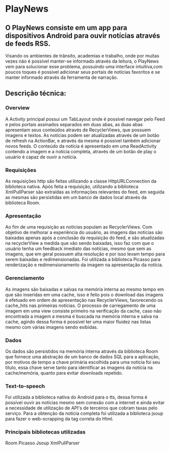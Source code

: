 # PlayNews
## O PlayNews consiste em um app para dispositivos Android para ouvir notícias através de feeds RSS.

Visando os ambientes de trânsito, academias e trabalho, onde por muitas vezes não é possível manter-se informado através da leitura, o PlayNews vem para solucionar esse problema, possuindo uma interface intuitiva,com poucos toques é possível adicionar seus  portais de notícias favoritos e se manter informado através da ferramenta de narração.

## Descrição técnica:
### Overview
A Activity principal possui um TabLayout onde é possível navegar pelo Feed e pelos portais assinados separados em duas abas, as duas abas apresentam seus conteúdos através de RecyclerViews, que possuem imagens e textos. As notícias podem ser atualizadas através de um botão de refresh na ActionBar, e através da mesma é possivel também adicionar novos feeds. O conteúdo da notícia é apresentado em uma ReadActivity contendo a imagem e a notícia completa, através de um botão de play o usuário é capaz de ouvir a notícia.

### Requisições
As requisições http são feitas utilizando a classe HttpURLConnection da biblioteca nativa. Após feita a requisição, utilizando a biblioteca XmlPullParser são extraídas as informações relevantes do feed, em seguida as mesmas são persistidas em um banco de dados local através da biblioteca Room. 
  
### Apresentação
  Ao fim de uma requisição as notícias populam as RecyclerViews. Com objetivo de melhorar a experiência do usuário, as imagens das notícias são baixadas apenas após a conclusão da requisição do feed, e são atualizadas na recyclerView a medida que vão sendo baixadas, isso faz com que o usuário tenha um feedback imediato das notícias, mesmo que sem as imagens, que em geral possuem alta resolução e por isso levam tempo para serem baixadas e redimensionadas. Foi utilizada a biblioteca Picasso para renderização e redimensionamento da imagem na apresentação da notícia.
  
### Gerenciamento
  As imagens são baixadas e salvas na memória interna ao mesmo tempo em que são inseridas em uma cache, isso é feito pois o download das imagens é efetuado em ordem de apresentação nas RecyclerViews, favorecendo os cache_hits nas primeiras notícias. O processo de carregamento de uma imagem em uma view consiste primeiro na verificação da cache, caso não encontrada a imagem a mesma é buscada na memória interna e salva na cache, agindo dessa forma é possível ter uma maior fluidez nas listas mesmo com várias imagens sendo exibidas.
  
### Dados
  Os dados são persistidos na memória interna através da biblioteca Room que fornece uma abstração de um banco de dados SQL para a aplicação, por motivos de tempo a chave primária escolhida para uma noticia foi seu título, essa chave serve tanto para identificar as imagens da notícia na cache/memória, quanto para evitar downloads repetido.

### Text-to-speech
  Foi utilizada a biblioteca nativa do Android para o tts, dessa forma é possível ouvir as notícias mesmo sem conexão com a internet e ainda evitar a necessidade de utilização de API's de terceiros que cobram taxas pelo serviço. Para a obtenção da notícia completa foi utilizada a biblioteca jsoup para fazer o web-scrapping da tag correta do Html.
  
 ### Principais bibliotecas utilizadas
 
 Room
 Picasso
 Jsoup
 XmlPullParser

